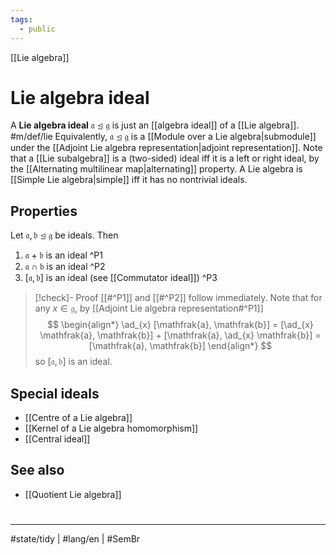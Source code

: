 ```yaml
---
tags:
  - public
---
```

[[Lie algebra]]
# Lie algebra ideal

A **Lie algebra ideal** $\mathfrak{a} \trianglelefteq \mathfrak{g}$ is just an [[algebra ideal]] of a [[Lie algebra]]. #m/def/lie 
Equivalently, $\mathfrak{a} \trianglelefteq \mathfrak{g}$ is a [[Module over a Lie algebra|submodule]] under the [[Adjoint Lie algebra representation|adjoint representation]].
Note that a [[Lie subalgebra]] is a (two-sided) ideal iff it is a left or right ideal, by the [[Alternating multilinear map|alternating]] property.
A Lie algebra is [[Simple Lie algebra|simple]] iff it has no nontrivial ideals.

## Properties

Let $\mathfrak{a},\mathfrak{b} \trianglelefteq \mathfrak{g}$ be ideals. Then
1. $\mathfrak{a} + \mathfrak{ b}$ is an ideal ^P1
2. $\mathfrak{a} \cap \mathfrak{b}$ is an ideal ^P2
3. $[\mathfrak{a}, \mathfrak{b}]$ is an ideal (see [[Commutator ideal]]) ^P3

> [!check]- Proof
> [[#^P1]] and [[#^P2]] follow immediately.
> Note that for any $x \in \mathfrak{ g}$,
> by [[Adjoint Lie algebra representation#^P1]]
> $$
> \begin{align*}
> \ad_{x} [\mathfrak{a}, \mathfrak{b}] = [\ad_{x} \mathfrak{a}, \mathfrak{b}] + [\mathfrak{a}, \ad_{x} \mathfrak{b}] = [\mathfrak{a}, \mathfrak{b}]
> \end{align*}
> $$
> so $[\mathfrak{a}, \mathfrak{b}]$ is an ideal. <span class="QED"/>

## Special ideals

- [[Centre of a Lie algebra]]
- [[Kernel of a Lie algebra homomorphism]]
- [[Central ideal]]

## See also

- [[Quotient Lie algebra]]

#
---
#state/tidy | #lang/en | #SemBr

